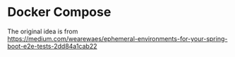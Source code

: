 # Docker Compose

The original idea is from  
https://medium.com/wearewaes/ephemeral-environments-for-your-spring-boot-e2e-tests-2dd84a1cab22